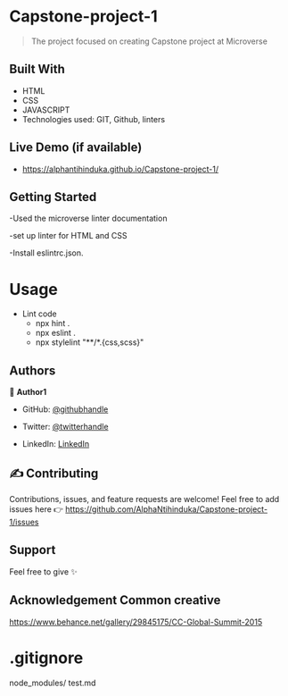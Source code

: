 

# Capstone-project-1

> The project focused on creating Capstone project at Microverse

## Built With

- HTML
- CSS
- JAVASCRIPT
- Technologies used: GIT, Github, linters

## Live Demo (if available)

- https://alphantihinduka.github.io/Capstone-project-1/

## Getting Started

-Used the microverse linter documentation


-set up linter for HTML and CSS

-Install eslintrc.json.
# Usage
- Lint code
    - npx hint .
    - npx eslint .
    - npx stylelint "**/*.{css,scss}"

## Authors
👤 **Author1**

- GitHub: [@githubhandle](https://github.com/AlphaNtihinduka)

- Twitter: [@twitterhandle](https://twitter.com/AlphaNtihinduka)

- LinkedIn: [LinkedIn](https://www.linkedin.com/in/ntihinduka-alpha-81bb7b22a/)

## ✍ Contributing 
Contributions, issues, and feature requests are welcome!
Feel free to add issues here 👉 https://github.com/AlphaNtihinduka/Capstone-project-1/issues

## Support
Feel free to give  ✨

## Acknowledgement Common creative
https://www.behance.net/gallery/29845175/CC-Global-Summit-2015

# .gitignore
node_modules/
test.md